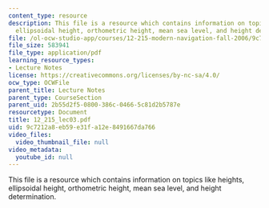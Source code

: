 ```yaml
---
content_type: resource
description: This file is a resource which contains information on topics like heights,
  ellipsoidal height, orthometric height, mean sea level, and height determination.
file: /ol-ocw-studio-app/courses/12-215-modern-navigation-fall-2006/9c7212a8eb59e31fa12e8491667da766_12_215_lec03.pdf
file_size: 583941
file_type: application/pdf
learning_resource_types:
- Lecture Notes
license: https://creativecommons.org/licenses/by-nc-sa/4.0/
ocw_type: OCWFile
parent_title: Lecture Notes
parent_type: CourseSection
parent_uid: 2b55d2f5-0800-386c-0466-5c81d2b5787e
resourcetype: Document
title: 12_215_lec03.pdf
uid: 9c7212a8-eb59-e31f-a12e-8491667da766
video_files:
  video_thumbnail_file: null
video_metadata:
  youtube_id: null
---
```

This file is a resource which contains information on topics like heights, ellipsoidal height, orthometric height, mean sea level, and height determination.